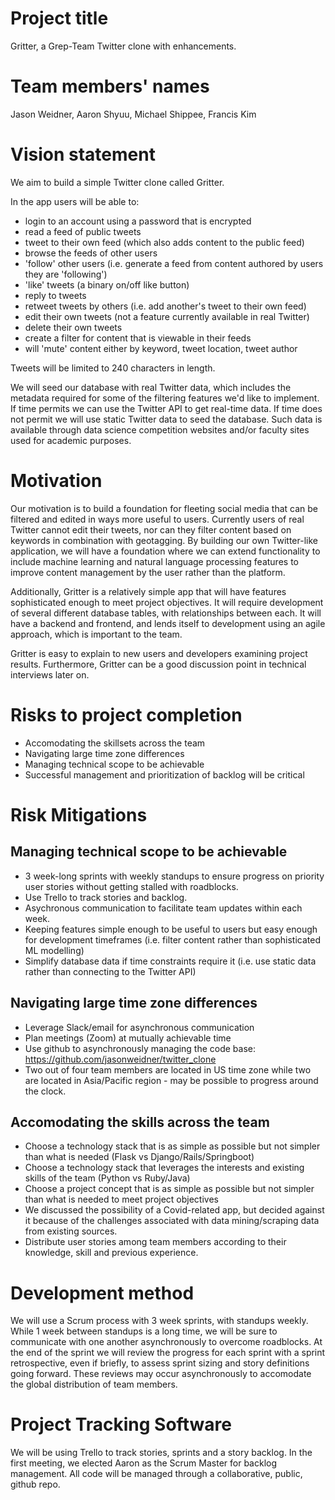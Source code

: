 # Project title
Gritter, a Grep-Team Twitter clone with enhancements.

# Team members' names
Jason Weidner, Aaron Shyuu, Michael Shippee, Francis Kim

# Vision statement
We aim to build a simple Twitter clone called Gritter.

In the app users will be able to:
- login to an account using a password that is encrypted
- read a feed of public tweets
- tweet to their own feed (which also adds content to the public feed)
- browse the feeds of other users
- 'follow' other users (i.e. generate a feed from content authored by users they are 'following') 
- 'like' tweets (a binary on/off like button)
- reply to tweets
- retweet tweets by others (i.e. add another's tweet to their own feed)
- edit their own tweets (not a feature currently available in real Twitter)
- delete their own tweets
- create a filter for content that is viewable in their feeds
- will 'mute' content either by keyword, tweet location, tweet author

Tweets will be limited to 240 characters in length.

We will seed our database with real Twitter data, which includes the metadata required for some of the filtering features we'd like to implement. If time permits we can use the Twitter API to get real-time data. If time does not permit we will use static Twitter data to seed the database. Such data is available through data science competition websites and/or faculty sites used for academic purposes.

# Motivation
Our motivation is to build a foundation for fleeting social media that can be filtered and edited in ways more useful to users. Currently users of real Twitter cannot edit their tweets, nor can they filter content based on keywords in combination with geotagging. By building our own Twitter-like application, we will have a foundation where we can extend functionality to include machine learning and natural language processing features to improve content management by the user rather than the platform.

Additionally, Gritter is a relatively simple app that will have features sophisticated enough to meet project objectives. It will require development of several different database tables, with relationships between each. It will have a backend and frontend, and lends itself to development using an agile approach, which is important to the team. 

Gritter is easy to explain to new users and developers examining project results. Furthermore, Gritter can be a good discussion point in technical interviews later on.

# Risks to project completion
- Accomodating the skillsets across the team
- Navigating large time zone differences
- Managing technical scope to be achievable
- Successful management and prioritization of backlog will be critical

# Risk Mitigations
## Managing technical scope to be achievable
- 3 week-long sprints with weekly standups to ensure progress on priority user stories without getting stalled with roadblocks.
- Use Trello to track stories and backlog. 
- Asychronous communication to facilitate team updates within each week.
- Keeping features simple enough to be useful to users but easy enough for development timeframes (i.e. filter content rather than sophisticated ML modelling)
- Simplify database data if time constraints require it (i.e. use static data rather than connecting to the Twitter API)

## Navigating large time zone differences
- Leverage Slack/email for asynchronous communication
- Plan meetings (Zoom) at mutually achievable time
- Use github to asynchronously managing the code base: https://github.com/jasonweidner/twitter_clone
- Two out of four team members are located in US time zone while two are located in Asia/Pacific region - may be possible to progress around the clock. 

## Accomodating the skills across the team
- Choose a technology stack that is as simple as possible but not simpler than what is needed (Flask vs Django/Rails/Springboot)
- Choose a technology stack that leverages the interests and existing skills of the team (Python vs Ruby/Java)
- Choose a project concept that is as simple as possible but not simpler than what is needed to meet project objectives
- We discussed the possibility of a Covid-related app, but decided against it because of the challenges associated with data mining/scraping data from existing sources.
- Distribute user stories among team members according to their knowledge, skill and previous experience.

# Development method
We will use a Scrum process with 3 week sprints, with standups weekly. While 1 week between standups is a long time, we will be sure to communicate with one another asynchronously to overcome roadblocks. At the end of the sprint we will review the progress for each sprint with a sprint retrospective, even if briefly, to assess sprint sizing and story definitions going forward. These reviews may occur asynchronously to accomodate the global distribution of team members.

# Project Tracking Software 
We will be using Trello to track stories, sprints and a story backlog. In the first meeting, we elected Aaron as the Scrum Master for backlog management. All code will be managed through a collaborative, public, github repo.
